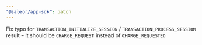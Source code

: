 ```yaml
---
"@saleor/app-sdk": patch
---
```


Fix typo for `TRANSACTION_INITIALIZE_SESSION` / `TRANSACTION_PROCESS_SESSION` result - it should be `CHARGE_REQUEST` instead of `CHARGE_REQUESTED`
